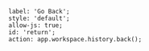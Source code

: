 ```meta-bind-button
label: 'Go Back';
style: 'default';
allow-js: true;
id: 'return';
action: app.workspace.history.back();
```

